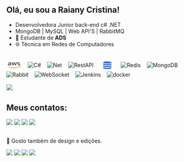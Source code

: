 ## Olá, eu sou a Raiany Cristina!
- Desenvolvedora Junior back-end c# .NET
- MongoDB | MySQL | Web API'S | RabbitMQ
- 💖 Estudante de **ADS**
- 🌐 Técnica em Redes de Computadores

<div style="display: inline_block"><br>
  <img align="center" alt="AWS" height="30"  width="40" src="https://raw.githubusercontent.com/github/explore/main/topics/aws/aws.png">&nbsp&nbsp&nbsp;
  <img align="center" alt="C#" height="30"  width="40" src="https://user-images.githubusercontent.com/25181517/121405384-444d7300-c95d-11eb-959f-913020d3bf90.png">&nbsp&nbsp&nbsp;
  <img align="center" alt="Net" height="30" width="40" src="https://user-images.githubusercontent.com/25181517/121405754-b4f48f80-c95d-11eb-8893-fc325bde617f.png">&nbsp&nbsp&nbsp;
  <img align="center" alt="RestAPI" height="30" width="40" src="https://user-images.githubusercontent.com/25181517/192107858-fe19f043-c502-4009-8c47-476fc89718ad.png">&nbsp&nbsp&nbsp;
  <img align="center" alt="MySql" height="30" width="40" src="https://raw.githubusercontent.com/github/explore/master/topics/sql/sql.png">&nbsp&nbsp&nbsp;
  <img align="center" alt="Redis" height="30" width="40" src="https://user-images.githubusercontent.com/25181517/182884894-d3fa6ee0-f2b4-4960-9961-64740f533f2a.png">&nbsp&nbsp&nbsp;
  <img align="center" alt="MongoDB" height="30" width="40" src="https://user-images.githubusercontent.com/25181517/182884177-d48a8579-2cd0-447a-b9a6-ffc7cb02560e.png">&nbsp&nbsp&nbsp;
  <img align="center" alt="Rabbit" height="30" width="40" src="https://github.com/marwin1991/profile-technology-icons/assets/136815194/50342602-8025-4030-b492-550f2eaa4073">&nbsp&nbsp&nbsp;
  <img align="center" alt="WebSocket" height="30" width="40" src="https://user-images.githubusercontent.com/25181517/187070862-03888f18-2e63-4332-95fb-3ba4f2708e59.png">&nbsp&nbsp&nbsp;
  <img align="center" alt="Jenkins" height="30" width="40" src="https://user-images.githubusercontent.com/25181517/179090274-733373ef-3b59-4f28-9ecb-244bea700932.png">&nbsp&nbsp&nbsp;
  <img align="center" alt="docker" height="30" width="40" src="https://user-images.githubusercontent.com/25181517/117207330-263ba280-adf4-11eb-9b97-0ac5b40bc3be.png">
</div>


<br/>
<div>
<img height="180em" src="https://github-readme-stats.vercel.app/api/top-langs/?username=annybuch&layout=compact&langs_count=16&theme=dracula"/>
</div>

## Meus contatos:
<div> 
  <a href="https://www.instagram.com/anny.buch/?next=%2F" target="_blank"><img src="https://img.shields.io/badge/-Instagram-%23E4405F?style=for-the-badge&logo=instagram&logoColor=white" target="_blank"></a>
  <a href="https://www.behance.net/raianycristina" target="_blank"><img src="https://img.shields.io/badge/Behance-0054F7?style=for-the-badge&logo=behance&logoColor=white" target="_blank"></a> 
  <a href = "mailto:raianyoc@gmail.com"><img src="https://img.shields.io/badge/-Gmail-%23333?style=for-the-badge&logo=gmail&logoColor=white" target="_blank"></a>
  <a href="www.linkedin.com/in/raiany-cristina-oliveira-57227b203" target="_blank"><img src="https://img.shields.io/badge/-LinkedIn-%230077B5?style=for-the-badge&logo=linkedin&logoColor=white" target="_blank"></a> 
</div>


## 
📸 Gosto também de design e edições.
<div>
 <img src="https://img.shields.io/badge/Spark%20AR-FF5C83?style=for-the-badge&logo=Spark AR&logoColor=white" target="_blank"></a>
 <img src="https://img.shields.io/badge/Adobe%20Photoshop-31A8FF?style=for-the-badge&logo=Adobe%20Photoshop&logoColor=black" target="_blank"></a>
 <img src="https://img.shields.io/badge/Adobe%20Illustrator-FF9A00?style=for-the-badge&logo=adobe%20illustrator&logoColor=white" target="_blank"></a>
 <img src="https://img.shields.io/badge/Figma-F24E1E?style=for-the-badge&logo=figma&logoColor=white"></a>
<div/>

